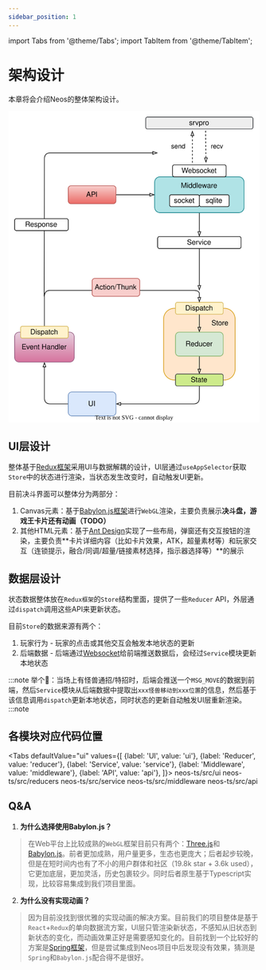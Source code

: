 ```yaml
---
sidebar_position: 1
---
```


import Tabs from '@theme/Tabs';
import TabItem from '@theme/TabItem';

# 架构设计
本章将会介绍Neos的整体架构设计。

![arch](../assets/neos-arch.svg)

## UI层设计
整体基于[Redux框架](https://redux.js.org)采用UI与数据解耦的设计，UI层通过`useAppSelector`获取`Store`中的状态进行渲染，当状态发生改变时，自动触发UI更新。

目前决斗界面可以整体分为两部分：
1. Canvas元素：基于[Babylon.js框架](https://www.babylonjs.com)进行`WebGL`渲染，主要负责展示**决斗盘，游戏王卡片还有动画（TODO）**
2. 其他HTML元素：基于[Ant Design](https://ant.design/components/overview-cn)实现了一些布局，弹窗还有交互按钮的渲染，主要负责**卡片详细内容（比如卡片效果，ATK，超量素材等）和玩家交互（连锁提示，融合/同调/超量/链接素材选择，指示器选择等）**的展示

## 数据层设计
状态数据整体放在`Redux框架`的`Store`结构里面，提供了一些`Reducer` API，外层通过`dispatch`调用这些API来更新状态。

目前`Store`的数据来源有两个：
1. 玩家行为 - 玩家的点击或其他交互会触发本地状态的更新
2. 后端数据 - 后端通过[Websocket](https://developer.mozilla.org/en-US/docs/Web/API/WebSocket)给前端推送数据后，会经过`Service`模块更新本地状态

:::note
举个🌰：当场上有怪兽通招/特招时，后端会推送一个`MSG_MOVE`的数据到前端，然后`Service`模块从后端数据中提取出`xxx怪兽移动到xxx位置`的信息，然后基于该信息调用`dispatch`更新本地状态，同时状态的更新自动触发UI层重新渲染。
:::note

## 各模块对应代码位置
<Tabs
  defaultValue="ui"
  values={[
    {label: 'UI', value: 'ui'},
    {label: 'Reducer', value: 'reducer'},
    {label: 'Service', value: 'service'},
    {label: 'Middleware', value: 'middleware'},
    {label: 'API', value: 'api'},
  ]}>
  <TabItem value="ui">neos-ts/src/ui</TabItem>
  <TabItem value="reducer">neos-ts/src/reducers</TabItem>
  <TabItem value="service">neos-ts/src/service</TabItem>
  <TabItem value="middleware">neos-ts/src/middleware</TabItem>
  <TabItem value="api">neos-ts/src/api</TabItem>
</Tabs>

## Q&A
1. **为什么选择使用Babylon.js？**
> 在Web平台上比较成熟的`WebGL`框架目前只有两个：[Three.js](https://threejs.org/)和[Babylon.js](https://www.babylonjs.com)。前者更加成熟，用户量更多，生态也更庞大；后者起步较晚，但是在短时间内也有了不小的用户群体和社区（19.8k star + 3.6k used），它更加底层，更加灵活，历史包裹较少。同时后者原生基于Typescript实现，比较容易集成到我们项目里面。

2. **为什么没有实现动画？**
> 因为目前没找到很优雅的实现动画的解决方案。目前我们的项目整体是基于`React`+`Redux`的单向数据流方案，UI层只管渲染新状态，不感知从旧状态到新状态的变化，而动画效果正好是需要感知变化的。目前找到一个比较好的方案是[Spring框架](https://www.react-spring.dev)，但是尝试集成到Neos项目中后发现没有效果，猜测是`Spring`和`Babylon.js`配合得不是很好。
